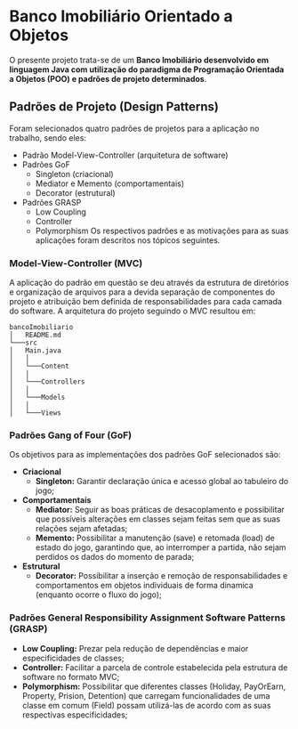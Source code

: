 # Banco Imobiliário Orientado a Objetos

O presente projeto trata-se de um **Banco Imobiliário desenvolvido em linguagem Java com utilização do paradigma de Programação Orientada a Objetos (POO) e padrões de projeto determinados**.

## Padrões de Projeto (Design Patterns)

Foram selecionados quatro padrões de projetos para a aplicação no trabalho, sendo eles: 
- Padrão Model-View-Controller (arquitetura de software)
- Padrões GoF 
    - Singleton (criacional)
    - Mediator e Memento (comportamentais) 
    - Decorator (estrutural)
- Padrões GRASP 
    - Low Coupling
    - Controller 
    - Polymorphism 
Os respectivos padrões e as motivações para as suas aplicações foram descritos nos tópicos seguintes.

### Model-View-Controller (MVC)

A aplicação do padrão em questão se deu através da estrutura de diretórios e organização de arquivos para a devida separação de componentes do projeto e atribuição bem definida de responsabilidades para cada camada do software. A arquitetura do projeto seguindo o MVC resultou em:
```
bancoImobiliario
│   README.md
└───src
│   Main.java    
│   │
│   └───Content
│   │
│   └───Controllers
│   │
│   └───Models
│   │
│   └───Views
```  

### Padrões Gang of Four (GoF)

Os objetivos para as implementações dos padrões GoF selecionados são: 

- **Criacional**
    - **Singleton:** Garantir declaração única e acesso global ao tabuleiro do jogo;
- **Comportamentais**
    - **Mediator:** Seguir as boas práticas de desacoplamento e possibilitar que possíveis alterações em classes sejam feitas sem que as suas relações sejam afetadas;
    - **Memento:** Possibilitar a manutenção (save) e retomada (load) de estado do jogo, garantindo que, ao interromper a partida, não sejam perdidos os dados do momento de parada;
- **Estrutural**
    - **Decorator:** Possibilitar a inserção e remoção de responsabilidades e comportamentos em objetos individuais de forma dinamica (enquanto ocorre o fluxo do jogo);

### Padrões General Responsibility Assignment Software Patterns (GRASP)

- **Low Coupling:** Prezar pela redução de dependências e maior especificidades de classes;
- **Controller:** Facilitar a parcela de controle estabelecida pela estrutura de software no formato MVC;
- **Polymorphism:** Possibilitar que diferentes classes (Holiday, PayOrEarn, Property, Prision, Detention) que carregam funcionalidades de uma classe em comum (Field) possam utilizá-las de acordo com as suas respectivas especificidades; 